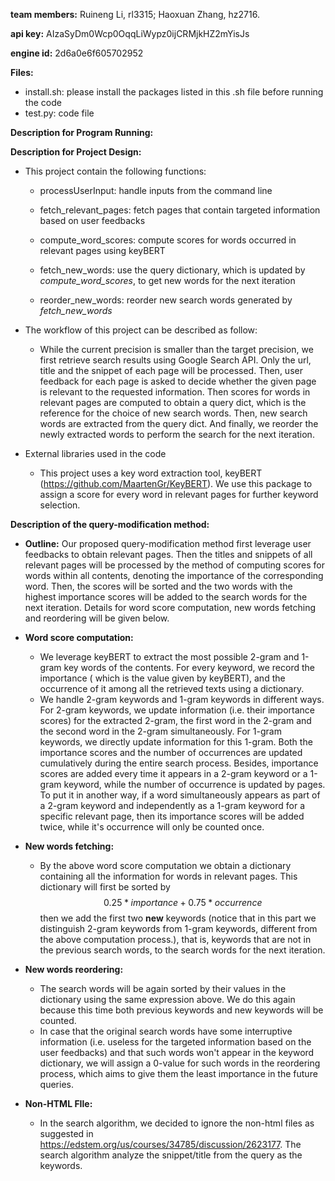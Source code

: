 **team members:** Ruineng Li, rl3315; Haoxuan Zhang, hz2716.

**api key:** AIzaSyDm0Wcp0OqqLiWypz0ijCRMjkHZ2mYisJs

**engine id:** 2d6a0e6f605702952



**Files:**

* install.sh: please install the packages listed in this .sh file before running the code
* test.py: code file

**Description for Program Running:**



**Description for Project Design:**

* This project contain the following functions:

  * processUserInput: handle inputs from the command line

  * fetch_relevant_pages: fetch pages that contain targeted information based on user feedbacks

  * compute_word_scores: compute scores for words occurred in relevant pages using keyBERT

  * fetch_new_words: use the query dictionary, which is updated by *compute_word_scores*, to get new words for the next iteration

  * reorder_new_words: reorder new search words generated by *fetch_new_words*

* The workflow of this project can be described as follow:
  * While the current precision is smaller than the target precision, we first retrieve search results using Google Search API. Only the url, title and the snippet of each page will be processed. Then, user feedback for each page is asked to decide whether the given page is relevant to the requested information. Then scores for words in relevant pages are computed to obtain a query dict, which is the reference for the choice of new search words. Then, new search words are extracted from the query dict. And finally, we reorder the newly extracted words to perform the search for the next iteration.
* External libraries used in the code
  * This project uses a key word extraction tool, keyBERT (https://github.com/MaartenGr/KeyBERT). We use this package to assign a score for every word in relevant pages for further keyword selection.

**Description of the query-modification method:**

* **Outline:** Our proposed query-modification method first leverage user feedbacks to obtain relevant pages. Then the titles and snippets of all relevant pages will be processed by the method of computing scores for words within all contents, denoting the importance of the corresponding word. Then, the scores will be sorted and the two words with the highest importance scores will be added to the search words for the next iteration. Details for word score computation, new words fetching and reordering will be given below.

* **Word score computation:** 

  * We leverage keyBERT to extract the most possible 2-gram and 1-gram key words of the contents. For every keyword, we record the importance ( which is the value given by keyBERT), and the occurrence of it among all the retrieved texts using a dictionary. 
  * We handle 2-gram keywords and 1-gram keywords in different ways. For 2-gram keywords, we update information (i.e. their importance scores) for the extracted 2-gram, the first word in the 2-gram and the second word in the 2-gram simultaneously. For 1-gram keywords, we directly update information for this 1-gram. Both the importance scores and the number of occurrences are updated cumulatively during the entire search process. Besides, importance scores are added every time it appears in a 2-gram keyword or a 1-gram keyword, while the number of occurrence is updated by pages. To put it in another way, if a word simultaneously appears as part of a 2-gram keyword and independently as a 1-gram keyword for a specific relevant page, then its importance scores will be added twice, while it's occurrence will only be counted once.

* **New words fetching:**

  * By the above word score computation we obtain a dictionary containing all the information for words in relevant pages. This dictionary will first be sorted by 
    $$
    0.25 * importance + 0.75 * occurrence
    $$
    then we add the first two **new** keywords (notice that in this part we distinguish 2-gram keywords from 1-gram keywords, different from the above computation process.), that is, keywords that are not in the previous search words, to the search words for the next iteration.

* **New words reordering:**

  * The search words will be again sorted by their values in the dictionary using the same expression above. We do this again because this time both previous keywords and new keywords will be counted. 
  * In case that the original search words have some interruptive information (i.e. useless for the targeted information based on the user feedbacks) and that such words won't appear in the keyword dictionary, we will assign a 0-value for such words in the reordering process, which aims to give them the least importance in the future queries.

* **Non-HTML FIle:**

  * In the search algorithm, we decided to ignore the non-html files as suggested in https://edstem.org/us/courses/34785/discussion/2623177. The search algorithm analyze the snippet/title from the query as the keywords.
